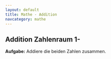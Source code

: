 ```yaml
---
layout: default
title: Mathe - Addition
navcategory: mathe
---
```

## Addition Zahlenraum 1-<span id="max"></span>

**Aufgabe:** Addiere die beiden Zahlen zusammen.

<div id="content">
</div>

<script type="text/javascript">
function init() {
    var maxStr = getParameterByName("max");
    var max = 1000;
    if (maxStr !== null) {
        max = parseInt(maxStr, 10);
    }
    $("#max").html(new Intl.NumberFormat('de-DE').format(max));

    add(max, "#content");
}
</script>